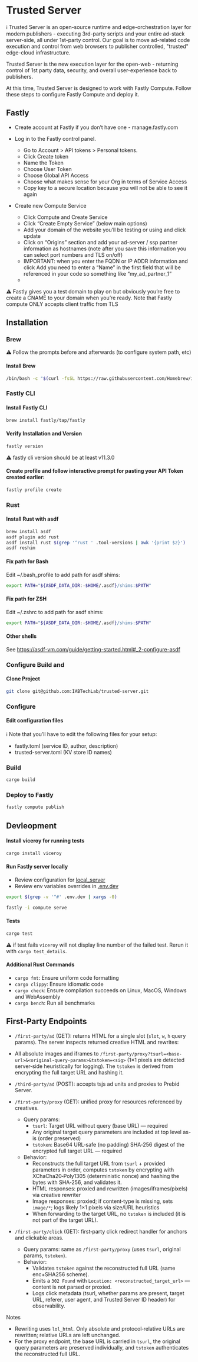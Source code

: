 # Trusted Server 

:information_source: Trusted Server is an open-source runtime and edge-orchestration layer for modern publishers - executing 3rd-party scripts and your entire ad-stack server-side, all under 1st-party control. Our goal is to move ad-related code execution and control from web browsers to publisher controlled, "trusted" edge-cloud infrastructure. 

Trusted Server is the new execution layer for the open-web - returning control of 1st party data, security, and overall user-experience back to publishers.

At this time, Trusted Server is designed to work with Fastly Compute. Follow these steps to configure Fastly Compute and deploy it.

## Fastly
- Create account at Fastly if you don’t have one - manage.fastly.com
- Log in to the Fastly control panel. 
    - Go to Account > API tokens > Personal tokens. 
    - Click Create token
    - Name the Token
    - Choose User Token
    - Choose Global API Access
    - Choose what makes sense for your Org in terms of Service Access
    - Copy key to a secure location because you will not be able to see it again

- Create new Compute Service 
    - Click Compute and Create Service 
    - Click “Create Empty Service” (below main options) 
    - Add your domain of the website you’ll be testing or using and click update
    - Click on “Origins” section and add your ad-server / ssp partner information as hostnames (note after you save this information you can select port numbers and TLS on/off) 
    - IMPORTANT: when you enter the FQDN or IP ADDR information and click Add you need to enter a “Name” in the first field that will be referenced in your code so something like “my_ad_partner_1” 
    - 

:warning: Fastly gives you a test domain to play on but obviously you’re free to create a CNAME to your domain when you’re ready. Note that Fastly compute ONLY accepts client traffic from TLS 

## Installation

### Brew

:warning: Follow the prompts before and afterwards (to configure system path, etc)

#### Install Brew

```sh
/bin/bash -c "$(curl -fsSL https://raw.githubusercontent.com/Homebrew/install/HEAD/install.sh)"
```
### Fastly CLI

#### Install Fastly CLI 
```sh
brew install fastly/tap/fastly
```

#### Verify Installation and Version 
```sh
fastly version
```

:warning: fastly cli version should be at least v11.3.0

#### Create profile and follow interactive prompt for pasting your API Token created earlier:
```sh	
fastly profile create
```

### Rust

#### Install Rust with asdf
```sh
brew install asdf
asdf plugin add rust
asdf install rust $(grep '^rust ' .tool-versions | awk '{print $2}')
asdf reshim
```

#### Fix path for Bash

Edit ~/.bash_profile to add path for asdf shims: 
```sh
export PATH="${ASDF_DATA_DIR:-$HOME/.asdf}/shims:$PATH"
```

#### Fix path for ZSH

Edit ~/.zshrc to add path for asdf shims: 
```sh
export PATH="${ASDF_DATA_DIR:-$HOME/.asdf}/shims:$PATH"
```

#### Other shells
See https://asdf-vm.com/guide/getting-started.html#_2-configure-asdf


### Configure Build and

#### Clone Project
```sh
git clone git@github.com:IABTechLab/trusted-server.git
```

### Configure
#### Edit configuration files
:information_source: Note that you’ll have to edit the following files for your setup:

- fastly.toml (service ID, author, description) 
- trusted-server.toml (KV store ID names) 

### Build

```sh
cargo build
```

### Deploy to Fastly

```sh
fastly compute publish
```

## Devleopment

#### Install viceroy for running tests
```sh
cargo install viceroy
```

#### Run Fastly server locally
- Review configuration for [local_server](fastly.toml#L16)
- Review env variables overrides in [.env.dev](.env.dev)

```sh
export $(grep -v '^#' .env.dev | xargs -0)
```

```sh
fastly -i compute serve
```

#### Tests
```sh
cargo test
```

:warning: if test fails `viceroy` will not display line number of the failed test. Rerun it with `cargo test_details`.

#### Additional Rust Commands
- `cargo fmt`: Ensure uniform code formatting
- `cargo clippy`: Ensure idiomatic code
- `cargo check`: Ensure compilation succeeds on Linux, MacOS, Windows and WebAssembly
- `cargo bench`: Run all benchmarks

## First-Party Endpoints

 - `/first-party/ad` (GET): returns HTML for a single slot (`slot`, `w`, `h` query params). The server inspects returned creative HTML and rewrites:
  - All absolute images and iframes to `/first-party/proxy?tsurl=<base-url>&<original-query-params>&tstoken=<sig>` (1×1 pixels are detected server‑side heuristically for logging). The `tstoken` is derived from encrypting the full target URL and hashing it.
 - `/third-party/ad` (POST): accepts tsjs ad units and proxies to Prebid Server.
- `/first-party/proxy` (GET): unified proxy for resources referenced by creatives.
  - Query params:
    - `tsurl`: Target URL without query (base URL) — required
    - Any original target query parameters are included at top level as-is (order preserved)
    - `tstoken`: Base64 URL‑safe (no padding) SHA‑256 digest of the encrypted full target URL — required
  - Behavior:
    - Reconstructs the full target URL from `tsurl` + provided parameters in order, computes `tstoken` by encrypting with XChaCha20‑Poly1305 (deterministic nonce) and hashing the bytes with SHA‑256, and validates it.
    - HTML responses: proxied and rewritten (images/iframes/pixels) via creative rewriter
    - Image responses: proxied; if content‑type is missing, sets `image/*`; logs likely 1×1 pixels via size/URL heuristics
    - When forwarding to the target URL, no `tstoken` is included (it is not part of the target URL).

- `/first-party/click` (GET): first‑party click redirect handler for anchors and clickable areas.
  - Query params: same as `/first-party/proxy` (uses `tsurl`, original params, `tstoken`).
  - Behavior:
    - Validates `tstoken` against the reconstructed full URL (same enc+SHA256 scheme).
    - Emits a `302 Found` with `Location: <reconstructed_target_url>` — content is not parsed or proxied.
    - Logs click metadata (tsurl, whether params are present, target URL, referer, user agent, and Trusted Server ID header) for observability.

 Notes
 - Rewriting uses `lol_html`. Only absolute and protocol‑relative URLs are rewritten; relative URLs are left unchanged.
 - For the proxy endpoint, the base URL is carried in `tsurl`, the original query parameters are preserved individually, and `tstoken` authenticates the reconstructed full URL.
